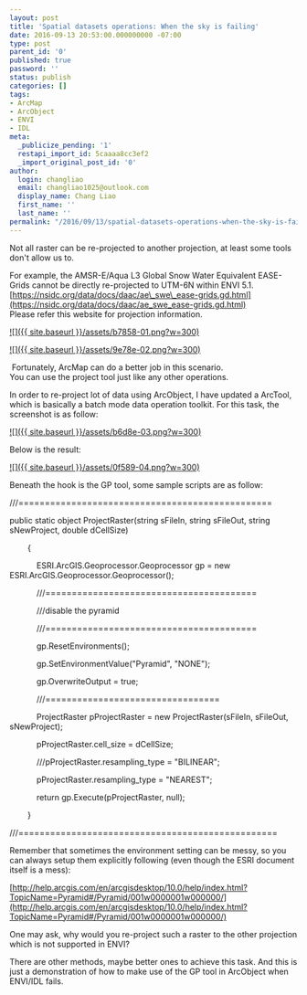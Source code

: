 ```yaml
---
layout: post
title: 'Spatial datasets operations: When the sky is failing'
date: 2016-09-13 20:53:00.000000000 -07:00
type: post
parent_id: '0'
published: true
password: ''
status: publish
categories: []
tags:
- ArcMap
- ArcObject
- ENVI
- IDL
meta:
  _publicize_pending: '1'
  restapi_import_id: 5caaaa8cc3ef2
  _import_original_post_id: '0'
author:
  login: changliao
  email: changliao1025@outlook.com
  display_name: Chang Liao
  first_name: ''
  last_name: ''
permalink: "/2016/09/13/spatial-datasets-operations-when-the-sky-is-failing/"
---
```

Not all raster can be re-projected to another projection, at least some tools don't allow us to.

For example, the AMSR-E/Aqua L3 Global Snow Water Equivalent EASE-Grids cannot be directly re-projected to UTM-6N within ENVI 5.1.  
[https://nsidc.org/data/docs/daac/ae\_swe\_ease-grids.gd.html](https://nsidc.org/data/docs/daac/ae_swe_ease-grids.gd.html)  
Please refer this website for projection information.

[![]({{ site.baseurl }}/assets/b7858-01.png?w=300)](https://changliao.files.wordpress.com/2016/09/b7858-01.png)

[![]({{ site.baseurl }}/assets/9e78e-02.png?w=300)](https://changliao.files.wordpress.com/2016/09/9e78e-02.png)

&nbsp;Fortunately, ArcMap can do a better job in this scenario.  
You can use the project tool just like any other operations.

In order to re-project lot of data using ArcObject, I have updated a ArcTool, which is basically a batch mode data operation toolkit. For this task, the screenshot is as follow:

[![]({{ site.baseurl }}/assets/b6d8e-03.png?w=300)](https://changliao.files.wordpress.com/2016/09/b6d8e-03.png)

Below is the result:

[![]({{ site.baseurl }}/assets/0f589-04.png?w=300)](https://changliao.files.wordpress.com/2016/09/0f589-04.png)

Beneath the hook is the GP tool, some sample scripts are as follow:

///================================================

public static object ProjectRaster(string sFileIn, string sFileOut, string sNewProject, double dCellSize)

&nbsp; &nbsp; &nbsp; &nbsp; {

&nbsp; &nbsp; &nbsp; &nbsp; &nbsp; &nbsp; ESRI.ArcGIS.Geoprocessor.Geoprocessor gp = new ESRI.ArcGIS.Geoprocessor.Geoprocessor();

&nbsp; &nbsp; &nbsp; &nbsp; &nbsp; &nbsp; ///========================================

&nbsp; &nbsp; &nbsp; &nbsp; &nbsp; &nbsp; ///disable the pyramid&nbsp;

&nbsp; &nbsp; &nbsp; &nbsp; &nbsp; &nbsp; ///========================================

&nbsp; &nbsp; &nbsp; &nbsp; &nbsp; &nbsp; gp.ResetEnvironments(); &nbsp; &nbsp; &nbsp;

&nbsp; &nbsp; &nbsp; &nbsp; &nbsp; &nbsp; gp.SetEnvironmentValue("Pyramid", "NONE"); &nbsp; &nbsp; &nbsp; &nbsp; &nbsp;

&nbsp; &nbsp; &nbsp; &nbsp; &nbsp; &nbsp; gp.OverwriteOutput = true;

&nbsp; &nbsp; &nbsp; &nbsp; &nbsp; &nbsp; ///=================================

&nbsp; &nbsp; &nbsp; &nbsp; &nbsp; &nbsp; ProjectRaster pProjectRaster = new ProjectRaster(sFileIn, sFileOut, sNewProject);

&nbsp; &nbsp; &nbsp; &nbsp; &nbsp; &nbsp; pProjectRaster.cell\_size = dCellSize;

&nbsp; &nbsp; &nbsp; &nbsp; &nbsp; &nbsp; ///pProjectRaster.resampling\_type = "BILINEAR";

&nbsp; &nbsp; &nbsp; &nbsp; &nbsp; &nbsp; pProjectRaster.resampling\_type = "NEAREST";

&nbsp; &nbsp; &nbsp; &nbsp; &nbsp; &nbsp; return gp.Execute(pProjectRaster, null);

&nbsp; &nbsp; &nbsp; &nbsp; }

///=================================================

Remember that sometimes the environment setting can be messy, so you can always setup them explicitly following (even though the ESRI document itself is a mess):

[http://help.arcgis.com/en/arcgisdesktop/10.0/help/index.html?TopicName=Pyramid#/Pyramid/001w0000001w000000/](http://help.arcgis.com/en/arcgisdesktop/10.0/help/index.html?TopicName=Pyramid#/Pyramid/001w0000001w000000/)

One may ask, why would you re-project such a raster to the other projection which is not supported in ENVI?

There are other methods, maybe better ones to achieve this task. And this is just a demonstration of how to make use of the GP tool in ArcObject when ENVI/IDL fails.
